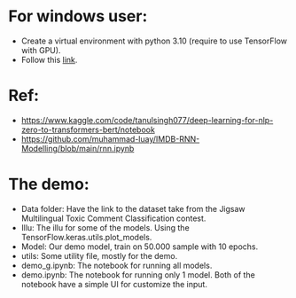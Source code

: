 # For windows user:
- Create a virtual environment with python 3.10 (require to use TensorFlow with GPU).
- Follow this [link](https://www.tensorflow.org/install/pip#windows-native).

# Ref:
- https://www.kaggle.com/code/tanulsingh077/deep-learning-for-nlp-zero-to-transformers-bert/notebook
- https://github.com/muhammad-luay/IMDB-RNN-Modelling/blob/main/rnn.ipynb

# The demo:
- Data folder: Have the link to the dataset take from the Jigsaw Multilingual Toxic Comment Classification contest.
- Illu: The illu for some of the models. Using the TensorFlow.keras.utils.plot_models.
- Model: Our demo model, train on 50.000 sample with 10 epochs.
- utils: Some utility file, mostly for the demo.
- demo_g.ipynb: The notebook for running all models.
- demo.ipynb: The notebook for running only 1 model. Both of the notebook have a simple UI for customize the input.